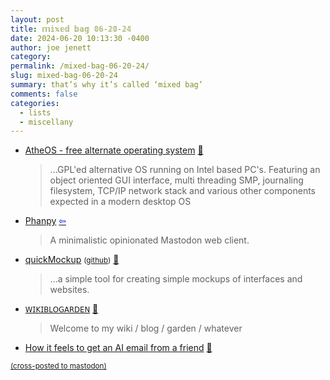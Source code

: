 ```yaml
---
layout: post
title: 𝕞𝕚𝕩𝕖𝕕 𝕓𝕒𝕘 𝟘𝟞-𝟚𝟘-𝟚𝟜
date: 2024-06-20 10:13:30 -0400
author: joe jenett
category: 
permalink: /mixed-bag-06-20-24/
slug: mixed-bag-06-20-24
summary: that’s why it’s called ‘mixed bag’
comments: false
categories:
  - lists
  - miscellany
---
```

<ul class="links">
	<li><a title="AtheOS - free alternate operating system" href="https://atheos.pyro-os.org/">AtheOS - free alternate operating system</a> <a href="https://pinboard.in/u:roger">📌</a><blockquote><p>...GPL'ed alternative OS running on Intel based PC's. Featuring an object oriented GUI interface, multi threading SMP, journaling filesystem, TCP/IP network stack and various other components expected in a modern desktop OS</p></blockquote></li>
	<li><a title="Phanpy" href="https://phanpy.social/">Phanpy</a>  <a title="source" href="https://dwt-archives.joejenett.com/01-05-23/"><span style="color:blue;">&#8678;</span></a><blockquote><p>A minimalistic opinionated Mastodon web client.</p></blockquote></li>
	<li><a title="quickMockup" href="https://jdittrich.github.io/quickMockup/">quickMockup</a> <small>(<a href="https://github.com/jdittrich/quickMockup">github</a>)</small> <a href="https://pinboard.in/u:zero1infinity">📌</a><blockquote><p>...a simple tool for creating simple mockups of interfaces and websites.</p></blockquote></li>
	<li><a title="Todepond dot com" href="https://www.todepond.com/wikiblogarden/"><small>𝖶𝖨𝖪𝖨𝖡𝖫𝖮𝖦𝖠𝖱𝖣𝖤𝖭</small></a> <a href="https://pinboard.in/u:sdellis">📌</a><blockquote><p>Welcome to my wiki / blog / garden / whatever</p></blockquote></li>
	<li><a title="How it feels to get an AI email from a friend" href="https://mrgan.com/ai-email-from-a-friend/">How it feels to get an AI email from a friend</a> <a href="https://pinboard.in/u:garrettc">📌</a></li>
</ul>
<a href="https://brid.gy/publish/mastodon"><small>(cross-posted to mastodon)</small></a>